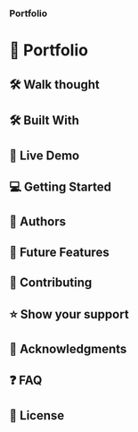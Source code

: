 <a name="readme-top"></a>

# <div align="center">

  <h3><b>Portfolio</b></h3>
</div>

<!-- # 📗 Table of Contents

- [📖 About the Project](#about-project)
  - [🛠 Walk through](#walk-through)
  - [🛠 Built With](#built-with)
    - [Tech Stack](#tech-stack)
    - [Key Features](#key-features)
  - [🚀 Live Demo](#live-demo)
- [💻 Getting Started](#getting-started)
  - [Setup](#setup)
  - [Prerequisites](#prerequisites)
  - [Install](#install)
  - [Usage](#usage)
  - [Run tests](#run-tests)
  - [Deployment](#triangular_flag_on_post-deployment)
- [👥 Authors](#authors)
- [🔭 Future Features](#future-features)
- [🤝 Contributing](#contributing)
- [⭐️ Show your support](#support)
- [🙏 Acknowledgements](#acknowledgements)
- [❓ FAQ](#faq)
- [📝 License](#license) -->

# 📖 Portfolio<a name="about-project"></a>

<!-- **Portfolio** is a project initiated during the first module of the microverse program. This project is aimed to create a professional portfolio. -->

## 🛠 Walk thought <a name="walk-through"></a>

<!-- watch the loom video to the walkthrough of this video at:
https://www.loom.com/share/4679e5bb203e4d5aa4aea6bb67035886 -->

## 🛠 Built With <a name="built-with"></a>

<!-- ### Tech Stack <a name="tech-stack"></a> -->

<!-- <details>
  <summary>Client</summary>
  <ul>
    <li><a href="https://developer.mozilla.org/en-US/docs/Web/HTML">HTML</a></li>
    <li><a href="https://developer.mozilla.org/en-US/docs/Web/CSS">CSS</a></li>
  </ul>
</details> -->

<!-- ### Key Features <a name="key-features"></a> -->

<!-- - **Displays my current status as a software developer**
- **Lists my recent works**
- **Showcases Languages, Frameworks and Skills** -->

## 🚀 Live Demo <a name="live-demo"></a>

<!-- - The Live Demo of this portfolio can be found at: -->

## 💻 Getting Started <a name="getting-started"></a>

<!-- To get a local copy up and running, follow these steps. -->

<!-- ### Prerequisites -->

<!-- In order to run this project you need a web browser -->

<!-- ### Setup -->

<!-- Clone this repository to your desired folder: -->

<!-- ### Install -->

<!-- Install this project using the cloned repo or download and use the files to your local machine. -->

<!-- ### Usage -->

<!-- To run the project open the index.html file in your web browser -->

<!-- ### Run tests -->

<!-- No test are available -->

<!-- ### Deployment -->

<!-- This project is deployed at github pages -->

## 👥 Authors <a name="authors"></a>

<!-- 👤 **Kaleb Bekele**

- GitHub: [@githubhandle](https://github.com/kalbek)
- Twitter: [@twitterhandle](https://twitter.com/KNuramo)
- LinkedIn: [LinkedIn](https://www.linkedin.com/in/kaleb-nuramo/)
- Website: https://kalbek.github.io/Portfolio/ -->

## 🔭 Future Features <a name="future-features"></a>

<!--
- [ ] **The modal part of the portfolio will be added.**
- [ ] **Links to project showcases will be active with JavaScript** -->

## 🤝 Contributing <a name="contributing"></a>

<!-- Contributions, issues, and feature requests are welcome!

Feel free to check the [issues page](../../issues/). -->

## ⭐️ Show your support <a name="support"></a>

<!-- If you like this project give a star to this repositiory. -->

## 🙏 Acknowledgments <a name="acknowledgements"></a>

<!-- I would like to thank the Microverse full-stack curriculum for the inspiration and guidance. -->

## ❓ FAQ <a name="faq"></a>

<!-- - **Is it allowed to copy the contents of this project and use it for personal use?**

  - Yes, this project is free for copying and reusing in any way you like.

- How often will the future features will be implemented?

  - As this is personal porfolio, the owner will update this projects pages more frequently with every enhancements in personal status. -->

## 📝 License <a name="license"></a>

<!-- This project is [MIT](./MIT.md) licensed. -->
